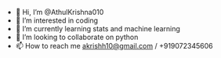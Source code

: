 - 👋 Hi, I’m @AthulKrishna010
- 👀 I’m interested in coding
- 🌱 I’m currently learning stats and machine learning
- 💞️ I’m looking to collaborate on python
- 📫 How to reach me akrishh10@gmail.com / +919072345606      

<!---
AthulKrishna010/AthulKrishna010 is a ✨ special ✨ repository because its `README.md` (this file) appears on your GitHub profile.
You can click the Preview link to take a look at your changes.
--->
